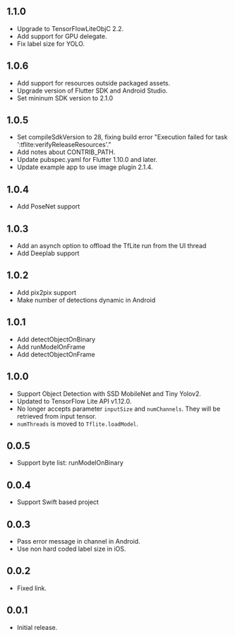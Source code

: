 ## 1.1.0

- Upgrade to TensorFlowLiteObjC 2.2.
- Add support for GPU delegate. 
- Fix label size for YOLO. 

## 1.0.6

* Add support for resources outside packaged assets.
* Upgrade version of Flutter SDK and Android Studio.
* Set mininum SDK version to 2.1.0

## 1.0.5

* Set compileSdkVersion to 28, fixing build error "Execution failed for task ':tflite:verifyReleaseResources'."
* Add notes about CONTRIB_PATH.
* Update pubspec.yaml for Flutter 1.10.0 and later.
* Update example app to use image plugin 2.1.4.

## 1.0.4

* Add PoseNet support

## 1.0.3

* Add an asynch option to offload the TfLite run from the UI thread
* Add Deeplab support

## 1.0.2

* Add pix2pix support
* Make number of detections dynamic in Android

## 1.0.1

* Add detectObjectOnBinary
* Add runModelOnFrame
* Add detectObjectOnFrame

## 1.0.0

* Support Object Detection with SSD MobileNet and Tiny Yolov2.
* Updated to TensorFlow Lite API v1.12.0.
* No longer accepts parameter `inputSize` and `numChannels`. They will be retrieved from input tensor.
* `numThreads` is moved to `Tflite.loadModel`.

## 0.0.5

* Support byte list: runModelOnBinary

## 0.0.4

* Support Swift based project

## 0.0.3

* Pass error message in channel in Android.
* Use non hard coded label size in iOS.

## 0.0.2

* Fixed link.

## 0.0.1

* Initial release.
